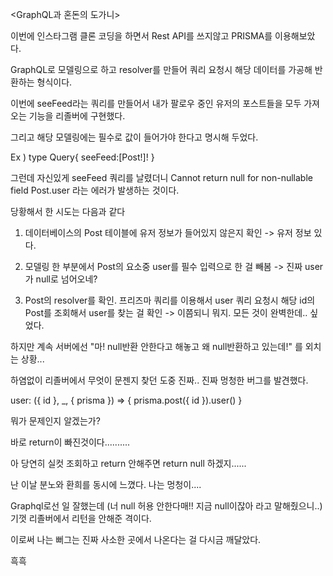 

<GraphQL과 혼돈의 도가니>

이번에 인스타그램 클론 코딩을 하면서 Rest API를 쓰지않고 PRISMA를 이용해보았다.

GraphQL로 모델링으로 하고 resolver를 만들어 쿼리 요청시 해당 데이터를 가공해 반환하는 형식이다. 

이번에 seeFeed라는 쿼리를 만들어서 내가 팔로우 중인 유저의 포스트들을 모두 가져오는 기능을 리졸버에 구현했다.

그리고 해당 모델링에는 필수로 값이 들어가야 한다고 명시해 두었다. 

Ex ) 
type Query{
    seeFeed:[Post!]!
}

그런데 자신있게 seeFeed 쿼리를 날렸더니 Cannot return null for non-nullable field Post.user 라는 에러가 발생하는 것이다. 

당황해서 한 시도는 다음과 같다

1. 데이터베이스의 Post 테이블에 유저 정보가 들어있지 않은지 확인
  -> 유저 정보 있다.

2. 모델링 한 부분에서 Post의 요소중 user를 필수 입력으로 한 걸 빼봄
  -> 진짜 user가 null로 넘어오네?

3. Post의 resolver를 확인. 프리즈마 쿼리를 이용해서 user 쿼리 요청시 해당 id의 Post를 조회해서 user를 찾는 걸 확인
  -> 이쯤되니 뭐지. 모든 것이 완벽한데.. 싶었다.

하지만 계속 서버에선 "마! null반환 안한다고 해놓고 왜 null반환하고 있는데!" 를 외치는 상황...

하염없이 리졸버에서 무엇이 문젠지 찾던 도중 진짜.. 진짜 멍청한 버그를 발견했다.


user: ({ id }, _, { prisma }) => {
	prisma.post({ id }).user()
}


뭐가 문제인지 알겠는가?


바로 return이 빠진것이다..........

아 당연히 실컷 조회하고 return 안해주면 return null 하겠지......


난 이날 분노와 환희를 동시에 느꼈다. 나는 멍청이.... 

Graphql로선 일 잘했는데 (너 null 허용 안한다매!! 지금 null이잖아 라고 말해줬으니..) 기껏 리졸버에서 리턴을 안해준 격이다.

이로써 나는 뻐그는 진짜 사소한 곳에서 나온다는 걸 다시금 깨달았다.

흑흑



